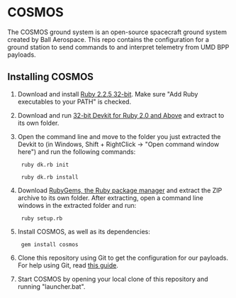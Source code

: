 # COSMOS

The COSMOS ground system is an open-source spacecraft ground system created by Ball Aerospace. This repo contains
the configuration for a ground station to send commands to and interpret telemetry from UMD BPP payloads.

## Installing COSMOS
1. Download and install [Ruby 2.2.5 32-bit](http://dl.bintray.com/oneclick/rubyinstaller/rubyinstaller-2.2.5.exe). Make sure "Add Ruby executables to your PATH" is checked.

2. Download and run [32-bit Devkit for Ruby 2.0 and Above](http://dl.bintray.com/oneclick/rubyinstaller/DevKit-mingw64-32-4.7.2-20130224-1151-sfx.exe) and extract to its own folder. 

3. Open the command line and move to the folder you just extracted the Devkit to (in Windows, Shift + RightClick -> "Open command window here") and run the following commands:

        ruby dk.rb init
        
        ruby dk.rb install
        
4. Download [RubyGems, the Ruby package manager](https://rubygems.org/rubygems/rubygems-2.6.8.zip) and extract the ZIP archive to its own folder. After extracting, open a command line windows in the extracted folder and run:

        ruby setup.rb

5. Install COSMOS, as well as its dependencies:

        gem install cosmos

6. Clone this repository using Git to get the configuration for our payloads. For help using Git, read [this guide](http://zrb.io/git/).

7. Start COSMOS by opening your local clone of this repository and running "launcher.bat".
